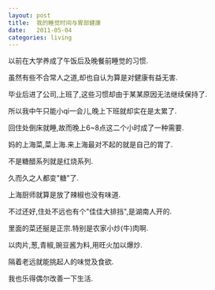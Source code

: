 ```yaml
---
layout: post
title:  我的睡觉时间与胃部健康
date:   2011-05-04
categories: living
---
```



以前在大学养成了午饭后及晚餐前睡觉的习惯.

虽然有些不合常人之道,却也自认为算是对健康有益无害.

毕业后进了公司,上班了,这些习惯却由于某某原因无法继续保持了.

所以我中午只能小qi一会儿,晚上下班就却实在是太累了.

回住处倒床就睡,故而晚上6~8点这二个小时成了一种需要.

 

妈的上海菜,菜上海.来上海最对不起的就是自己的胃了.

不是糖醋系列就是红烧系列.

久而久之人都变"糖"了.

上海厨师就算是放了辣椒也没有味道.

不过还好,住处不远也有个"佳佳大排挡",是湖南人开的.

里面的菜还挻是正宗.特别是农家小炒(牛)肉啊.

以肉片,葱,青椒,豌豆酱为料,用旺火加以爆炒.

隔着老远就能挑起人的味觉及食欲.

我也乐得偶尔改善一下生活.